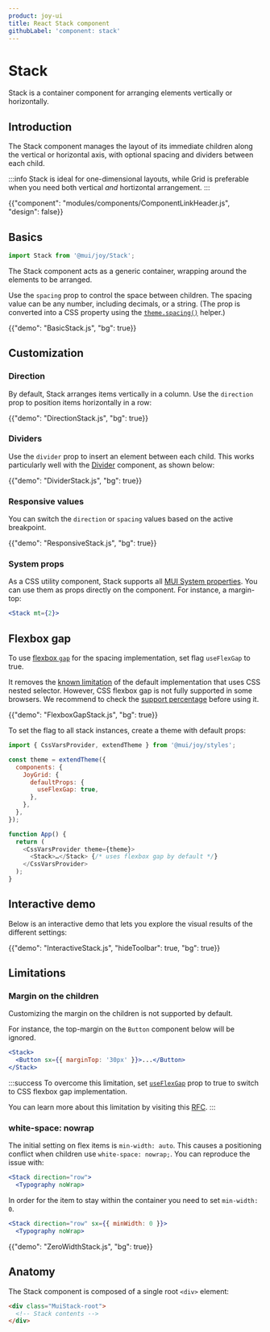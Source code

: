 ```yaml
---
product: joy-ui
title: React Stack component
githubLabel: 'component: stack'
---
```


# Stack

<p class="description">Stack is a container component for arranging elements vertically or horizontally.</p>

## Introduction

The Stack component manages the layout of its immediate children along the vertical or horizontal axis, with optional spacing and dividers between each child.

:::info
Stack is ideal for one-dimensional layouts, while Grid is preferable when you need both vertical _and_ hortizontal arrangement.
:::

{{"component": "modules/components/ComponentLinkHeader.js", "design": false}}

## Basics

```jsx
import Stack from '@mui/joy/Stack';
```

The Stack component acts as a generic container, wrapping around the elements to be arranged.

Use the `spacing` prop to control the space between children.
The spacing value can be any number, including decimals, or a string.
(The prop is converted into a CSS property using the [`theme.spacing()`](/material-ui/customization/spacing/) helper.)

{{"demo": "BasicStack.js", "bg": true}}

## Customization

### Direction

By default, Stack arranges items vertically in a column.
Use the `direction` prop to position items horizontally in a row:

{{"demo": "DirectionStack.js", "bg": true}}

### Dividers

Use the `divider` prop to insert an element between each child.
This works particularly well with the [Divider](/joy-ui/react-divider/) component, as shown below:

{{"demo": "DividerStack.js", "bg": true}}

### Responsive values

You can switch the `direction` or `spacing` values based on the active breakpoint.

{{"demo": "ResponsiveStack.js", "bg": true}}

### System props

As a CSS utility component, Stack supports all [MUI System properties](/system/properties/).
You can use them as props directly on the component.
For instance, a margin-top:

```jsx
<Stack mt={2}>
```

## Flexbox gap

To use [flexbox `gap`](https://developer.mozilla.org/en-US/docs/Web/CSS/gap) for the spacing implementation, set flag `useFlexGap` to true.

It removes the [known limitation](#limitations) of the default implementation that uses CSS nested selector. However, CSS flexbox gap is not fully supported in some browsers. We recommend to check the [support percentage](https://caniuse.com/?search=flex%20gap) before using it.

{{"demo": "FlexboxGapStack.js", "bg": true}}

To set the flag to all stack instances, create a theme with default props:

```js
import { CssVarsProvider, extendTheme } from '@mui/joy/styles';

const theme = extendTheme({
  components: {
    JoyGrid: {
      defaultProps: {
        useFlexGap: true,
      },
    },
  },
});

function App() {
  return (
    <CssVarsProvider theme={theme}>
      <Stack>…</Stack> {/* uses flexbox gap by default */}
    </CssVarsProvider>
  );
}
```

## Interactive demo

Below is an interactive demo that lets you explore the visual results of the different settings:

{{"demo": "InteractiveStack.js", "hideToolbar": true, "bg": true}}

## Limitations

### Margin on the children

Customizing the margin on the children is not supported by default.

For instance, the top-margin on the `Button` component below will be ignored.

```jsx
<Stack>
  <Button sx={{ marginTop: '30px' }}>...</Button>
</Stack>
```

:::success
To overcome this limitation, set [`useFlexGap`](#flexbox-gap) prop to true to switch to CSS flexbox gap implementation.

You can learn more about this limitation by visiting this [RFC](https://github.com/mui/material-ui/issues/33754).
:::

### white-space: nowrap

The initial setting on flex items is `min-width: auto`.
This causes a positioning conflict when children use `white-space: nowrap;`.
You can reproduce the issue with:

```jsx
<Stack direction="row">
  <Typography noWrap>
```

In order for the item to stay within the container you need to set `min-width: 0`.

```jsx
<Stack direction="row" sx={{ minWidth: 0 }}>
  <Typography noWrap>
```

{{"demo": "ZeroWidthStack.js", "bg": true}}

## Anatomy

The Stack component is composed of a single root `<div>` element:

```html
<div class="MuiStack-root">
  <!-- Stack contents -->
</div>
```
